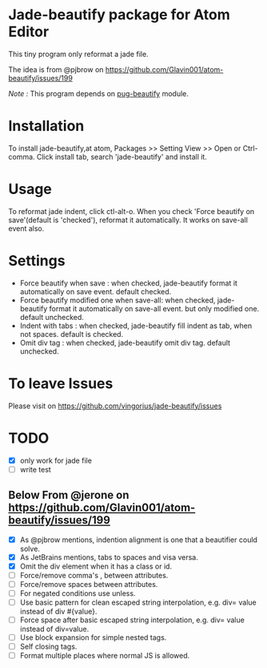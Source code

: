 # Jade-beautify package for Atom Editor

This tiny program only reformat a jade file.

The idea is from @pjbrow on https://github.com/Glavin001/atom-beautify/issues/199

_Note :_ This program depends on [pug-beautify](https://github.com/vingorius/pug-beautify) module.

# Installation
To install jade-beautify,at atom, Packages >> Setting View >> Open or Ctrl-comma.
Click install tab, search 'jade-beautify' and install it.

# Usage
To reformat jade indent, click ctl-alt-o.
When you check 'Force beautify on save'(default is 'checked'), reformat it automatically.
It works on save-all event also.

# Settings
- Force beautify when save : when checked, jade-beautify format it automatically on save event. default checked.
- Force beautify modified one when save-all: when checked,  jade-beautify format it automatically on save-all event. but only modified one. default unchecked.
- Indent with tabs : when checked, jade-beautify fill indent as tab, when not spaces. default is checked.
- Omit div tag : when checked, jade-beautify omit div tag. default unchecked.

# To leave Issues
Please visit on https://github.com/vingorius/jade-beautify/issues

# TODO
- [X] only work for jade file
- [ ] write test

## Below From @jerone on https://github.com/Glavin001/atom-beautify/issues/199
- [X] As @pjbrow mentions, indention alignment is one that a beautifier could solve.
- [X] As JetBrains mentions, tabs to spaces and visa versa.
- [X] Omit the div element when it has a class or id.
- [ ] Force/remove comma's , between attributes.
- [ ] Force/remove spaces between attributes.
- [ ] For negated conditions use unless.
- [ ] Use basic pattern for clean escaped string interpolation, e.g. div= value instead of div #{value}.
- [ ] Force space after basic escaped string interpolation, e.g. div= value instead of div=value.
- [ ] Use block expansion for simple nested tags.
- [ ] Self closing tags.
- [ ] Format multiple places where normal JS is allowed.
